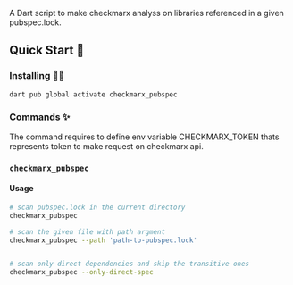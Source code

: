 A Dart script to make checkmarx analyss on libraries referenced in a given pubspec.lock.
## Quick Start 🚀

### Installing 🧑‍💻

```sh
dart pub global activate checkmarx_pubspec
```

### Commands ✨

The command requires to define env variable CHECKMARX_TOKEN thats represents token to make request on checkmarx api. 
### `checkmarx_pubspec`


#### Usage

```sh
# scan pubspec.lock in the current directory
checkmarx_pubspec 

# scan the given file with path argment
checkmarx_pubspec --path 'path-to-pubspec.lock'


# scan only direct dependencies and skip the transitive ones
checkmarx_pubspec --only-direct-spec

```